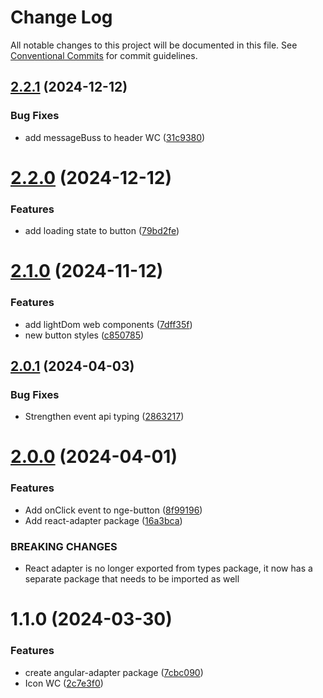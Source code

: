 # Change Log

All notable changes to this project will be documented in this file.
See [Conventional Commits](https://conventionalcommits.org) for commit guidelines.

## [2.2.1](https://github.com/no-gravity-company/no-gravity-elements/compare/@no-gravity-elements/types@2.2.0...@no-gravity-elements/types@2.2.1) (2024-12-12)

### Bug Fixes

- add messageBuss to header WC ([31c9380](https://github.com/no-gravity-company/no-gravity-elements/commit/31c938082e19f36a63da2f722870e7a6d937604f))

# [2.2.0](https://github.com/no-gravity-company/no-gravity-elements/compare/@no-gravity-elements/types@2.1.0...@no-gravity-elements/types@2.2.0) (2024-12-12)

### Features

- add loading state to button ([79bd2fe](https://github.com/no-gravity-company/no-gravity-elements/commit/79bd2fe2189955ef6e8e1238e8ff950cbf835ca6))

# [2.1.0](https://github.com/no-gravity-company/no-gravity-elements/compare/@no-gravity-elements/types@2.0.1...@no-gravity-elements/types@2.1.0) (2024-11-12)

### Features

- add lightDom web components ([7dff35f](https://github.com/no-gravity-company/no-gravity-elements/commit/7dff35f80579ff03893829a5a4f0cab415d6daf8))
- new button styles ([c850785](https://github.com/no-gravity-company/no-gravity-elements/commit/c850785418de3a4f9ca393c75260ed407061314a))

## [2.0.1](https://github.com/no-gravity-company/no-gravity-elements/compare/@no-gravity-elements/types@2.0.0...@no-gravity-elements/types@2.0.1) (2024-04-03)

### Bug Fixes

- Strengthen event api typing ([2863217](https://github.com/no-gravity-company/no-gravity-elements/commit/286321767818f31a4002325d4bc5573e8996b080))

# [2.0.0](https://github.com/no-gravity-company/no-gravity-elements/compare/@no-gravity-elements/types@1.1.0...@no-gravity-elements/types@2.0.0) (2024-04-01)

### Features

- Add onClick event to nge-button ([8f99196](https://github.com/no-gravity-company/no-gravity-elements/commit/8f991961d28cd97ccf0c95d10fcdef6d47432142))
- Add react-adapter package ([16a3bca](https://github.com/no-gravity-company/no-gravity-elements/commit/16a3bca14ac5e21c165b5d0f89706a66bf1efa03))

### BREAKING CHANGES

- React adapter is no longer exported from types package, it now has a separate package that needs to be imported as well

# 1.1.0 (2024-03-30)

### Features

- create angular-adapter package ([7cbc090](https://github.com/no-gravity-company/no-gravity-elements/commit/7cbc09087aa7cf464628ad4f4e62d4b29d16a83e))
- Icon WC ([2c7e3f0](https://github.com/no-gravity-company/no-gravity-elements/commit/2c7e3f0685bab7182cbb76a14e1108d80c4ded93))

